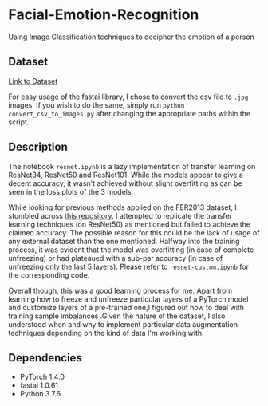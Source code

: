 # Facial-Emotion-Recognition
Using Image Classification techniques to decipher the emotion of a person


## Dataset
[Link to Dataset](https://www.kaggle.com/c/challenges-in-representation-learning-facial-expression-recognition-challenge/data)<br>

For easy usage of the fastai library, I chose to convert the csv file to ```.jpg``` images. If you wish to do the same, simply run ```python convert_csv_to_images.py``` after changing the appropriate paths within the script.

## Description
The notebook ```resnet.ipynb``` is a lazy implementation of transfer learning on ResNet34, ResNet50 and ResNet101. While the models appear to give a decent accuracy, it wasn't achieved without slight overfitting as can be seen in the loss plots of the 3 models.<br>

While looking for previous methods applied on the FER2013 dataset, I stumbled across [this repository](https://github.com/amilkh/cs230-fer). I attempted to replicate the transfer learning techniques (on ResNet50) as mentioned but failed to achieve the claimed accuracy. The possible reason for this could be the lack of usage of any external dataset than the one mentioned. Halfway into the training process, it was evident that the model was overfitting (in case of complete unfreezing) or had plateaued with a sub-par accuracy (in case of unfreezing only the last 5 layers). Please refer to ```resnet-custom.ipynb``` for the corresponding code.<br>

Overall though, this was a good learning process for me. Apart from learning how to freeze and unfreeze particular layers of a PyTorch model and customize layers of a pre-trained one,I figured out how to deal with training sample imbalances .Given the nature of the dataset, I also understood when and why to implement particular data augmentation techniques depending on the kind of data I'm working with.

## Dependencies
- PyTorch 1.4.0
- fastai 1.0.61
- Python 3.7.6
